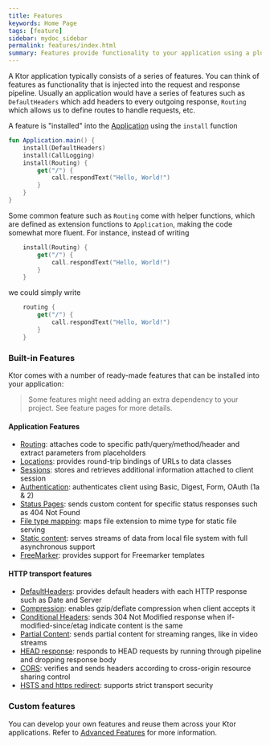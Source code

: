```yaml
---
title: Features
keywords: Home Page
tags: [feature]
sidebar: mydoc_sidebar
permalink: features/index.html
summary: Features provide functionality to your application using a plugin model 
---
```


A Ktor application typically consists of a series of features. You can think of features as functionality 
that is injected into the request and response pipeline. Usually an application would have a series of features such as `DefaultHeaders` which add headers to every outgoing
response, `Routing` which allows us to define routes to handle requests, etc.

A feature is "installed" into the [Application](/application) using the `install` function

```kotlin
fun Application.main() {
    install(DefaultHeaders) 
    install(CallLogging)
    install(Routing) { 
        get("/") { 
            call.respondText("Hello, World!")  
        }
    }
}
```
Some common feature such as `Routing` come with helper functions, which are defined as extension functions to `Application`, making the code
somewhat more fluent. For instance, instead of writing

```kotlin
    install(Routing) {
        get("/") {
            call.respondText("Hello, World!")
        }
    }
```

we could simply write

```kotlin
    routing {
        get("/") {
            call.respondText("Hello, World!")
        }
    }
```

### Built-in Features

Ktor comes with a number of ready-made features that can be installed into your application:

> Some features might need adding an extra dependency to your project. See feature pages for more details.

#### Application Features

* [Routing](routing): attaches code to specific path/query/method/header and extract parameters from placeholders
* [Locations](locations): provides round-trip bindings of URLs to data classes
* [Sessions](sessions): stores and retrieves additional information attached to client session
* [Authentication](authentication): authenticates client using Basic, Digest, Form, OAuth (1a & 2)
* [Status Pages](status-pages): sends custom content for specific status responses such as 404 Not Found
* [File type mapping](file-mapping): maps file extension to mime type for static file serving
* [Static content](static-content): serves streams of data from local file system with full asynchronous support
* [FreeMarker](freemarker): provides support for Freemarker templates

#### HTTP transport features

* [DefaultHeaders](default-headers): provides default headers with each HTTP response such as Date and Server
* [Compression](compression): enables gzip/deflate compression when client accepts it
* [Conditional Headers](conditional-headers): sends 304 Not Modified response when if-modified-since/etag indicate content is the same
* [Partial Content](partial-content): sends partial content for streaming ranges, like in video streams
* [HEAD response](head-response): responds to HEAD requests by running through pipeline and dropping response body
* [CORS](cors): verifies and sends headers according to cross-origin resource sharing control
* [HSTS and https redirect](hsts): supports strict transport security

### Custom features

You can develop your own features and reuse them across your Ktor applications. 
Refer to [Advanced Features](/advanced/features) for more information.